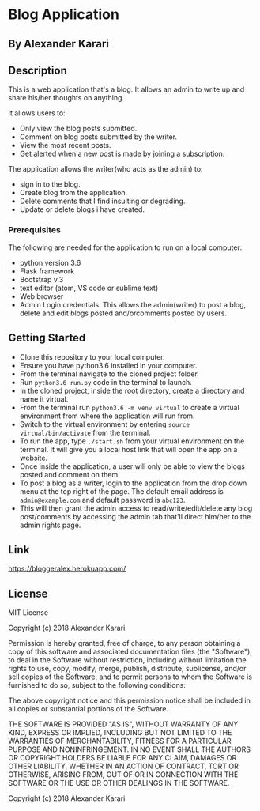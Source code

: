 # Blog Application

## By Alexander Karari

## Description
This is a web application that's a blog. It allows an admin to write up and share his/her thoughts on anything.

It allows users to:
* Only view the blog posts submitted.
* Comment on blog posts submitted by the writer.
* View the most recent posts.
* Get alerted when a new post is made by joining a subscription.

The application allows the writer(who acts as the admin) to:
* sign in to the blog.
* Create blog from the application.
* Delete comments that I find insulting or degrading.
* Update or delete blogs i have created.

### Prerequisites

The following are needed for the application to run on a local computer:
* python version 3.6
* Flask framework
* Bootstrap v.3
* text editor (atom, VS code or sublime text)
* Web browser
* Admin Login credentials. This allows the admin(writer) to post a blog, delete and edit blogs posted and/orcomments posted by users.

## Getting Started
* Clone this repository to your local computer.
* Ensure you have python3.6 installed in your computer.
* From the terminal navigate to the cloned project folder.
* Run ```python3.6 run.py``` code in the terminal to launch.
* In the cloned project, inside the root directory, create a directory and name it virtual.
* From the terminal run ```python3.6 -m venv virtual``` to create a virtual environment from where the application will run from.
* Switch to the virtual environment by entering  ```source virtual/bin/activate``` from the terminal.
* To run the app, type ```./start.sh``` from your virtual environment on the terminal. It will give you a local host link that will open the app on a website. 
* Once inside the application, a user will only be able to view the blogs posted and comment on them.
* To post a blog as a writer, login to the application from the drop down menu at the top right of the page. The default email address is ```admin@example.com``` and default password is ```abc123```.
* This will then grant the admin access to read/write/edit/delete any blog post/comments by accessing the admin tab that'll direct him/her to the admin rights page.


## Link
https://bloggeralex.herokuapp.com/

## License 
MIT License

Copyright (c) 2018 Alexander Karari

Permission is hereby granted, free of charge, to any person obtaining a copy of this software and associated documentation files (the "Software"), to deal in the Software without restriction, including without limitation the rights to use, copy, modify, merge, publish, distribute, sublicense, and/or sell copies of the Software, and to permit persons to whom the Software is furnished to do so, subject to the following conditions:

The above copyright notice and this permission notice shall be included in all copies or substantial portions of the Software.

THE SOFTWARE IS PROVIDED "AS IS", WITHOUT WARRANTY OF ANY KIND, EXPRESS OR IMPLIED, INCLUDING BUT NOT LIMITED TO THE WARRANTIES OF MERCHANTABILITY, FITNESS FOR A PARTICULAR PURPOSE AND NONINFRINGEMENT. IN NO EVENT SHALL THE AUTHORS OR COPYRIGHT HOLDERS BE LIABLE FOR ANY CLAIM, DAMAGES OR OTHER LIABILITY, WHETHER IN AN ACTION OF CONTRACT, TORT OR OTHERWISE, ARISING FROM, OUT OF OR IN CONNECTION WITH THE SOFTWARE OR THE USE OR OTHER DEALINGS IN THE SOFTWARE. 

Copyright (c) 2018 Alexander Karari